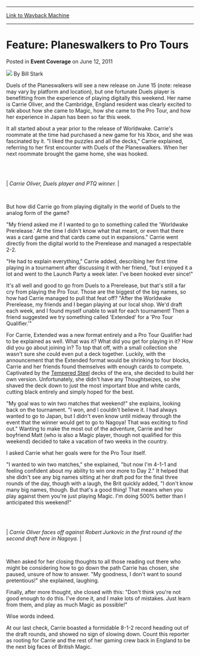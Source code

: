 
---
[Link to Wayback Machine](https://web.archive.org/web/20220124115609/https://magic.wizards.com/en/articles/archive/event-coverage/feature-planeswalkers-pro-tours-2011-06-11)

[_metadata_:author]:- "Bill Stark"
[_metadata_:description]:- "Duels of the Planeswalkers will see a new release on June 15 (note: release may vary by platform and location), but one fortunate Duels player is benefitting from the experience of playing digitally this weekend. Her name is Carrie Oliver, and the Cambridge, England resident was clearly excited to talk about how she came to Magic, how she came to the Pro Tour, and how her"
[_metadata_:generator]:- "Drupal 7 (http://drupal.org)"
[_metadata_:node]:- "314600"
[_metadata_:path_date]:- "2011-06-11"
[_metadata_:publish_date]:- "2011-06-12"
[_metadata_:source]:- "div-main-content"
[_metadata_:title]:- "Feature: Planeswalkers to Pro Tours"
[_metadata_:wayback_capture_timestamp]:- "2022-01-24 11:56:09"
[_metadata_:wayback_raw_url]:- "https://web.archive.org/web/20220124115609id_/https://magic.wizards.com/en/articles/archive/event-coverage/feature-planeswalkers-pro-tours-2011-06-11"
[_metadata_:wayback_url]:- "https://magic.wizards.com/en/articles/archive/event-coverage/feature-planeswalkers-pro-tours-2011-06-11"
---


Feature: Planeswalkers to Pro Tours
===================================



 Posted in **Event Coverage**
 on June 12, 2011 






![](https://media.magic.wizards.com/styles/auth_small/public/images/person/authorpic_BillStark.jpg)
By Bill Stark












Duels of the Planeswalkers will see a new release on June 15 (note: release may vary by platform and location), but one fortunate Duels player is benefitting from the experience of playing digitally this weekend. Her name is Carrie Oliver, and the Cambridge, England resident was clearly excited to talk about how she came to Magic, how she came to the Pro Tour, and how her experience in Japan has been so far this week.


It all started about a year prior to the release of Worldwake. Carrie's roommate at the time had purchased a new game for his Xbox, and she was fascinated by it. "I liked the puzzles and all the decks," Carrie explained, referring to her first encounter with Duels of the Planeswalkers. When her next roommate brought the game home, she was hooked.


 




|  |
| --- |
| 
*Carrie Oliver, Duels player and PTQ winner.* |


 

But how did Carrie go from playing digitally in the world of Duels to the analog form of the game?


"My friend asked me if I wanted to go to something called the 'Worldwake Prerelease.' At the time I didn't know what that meant, or even that there was a card game and that cards came out in expansions." Carrie went directly from the digital world to the Prerelease and managed a respectable 2-2.


"He had to explain everything," Carrie added, describing her first time playing in a tournament after discussing it with her friend, "but I enjoyed it a lot and went to the Launch Party a week later. I've been hooked ever since!"


It's all well and good to go from Duels to a Prerelease, but that's still a far cry from playing the Pro Tour. Those are the biggest of the big names, so how had Carrie managed to pull that feat off? "After the Worldwake Prerelease, my friends and I began playing at our local shop. We'd draft each week, and I found myself unable to wait for each tournament! Then a friend suggested we try something called 'Extended' for a 'Pro Tour Qualifier.'"


For Carrie, Extended was a new format entirely and a Pro Tour Qualifier had to be explained as well. What was it? What did you get for playing in it? How did you go about joining in? To top that off, with a small collection she wasn't sure she could even put a deck together. Luckily, with the announcement that the Extended format would be shrinking to four blocks, Carrie and her friends found themselves with enough cards to compete. Captivated by the [Tempered Steel](https://gatherer.wizards.com/Pages/Card/Details.aspx?name=Tempered+Steel) decks of the era, she decided to build her own version. Unfortunately, she didn't have any Thoughtseizes, so she shaved the deck down to just the most important blue and white cards, cutting black entirely and simply hoped for the best.


"My goal was to win two matches that weekend!" she explains, looking back on the tournament. "I won, and I couldn't believe it. I had always wanted to go to Japan, but I didn't even know until midway through the event that the winner would get to go to Nagoya! That was exciting to find out." Wanting to make the most out of the adventure, Carrie and her boyfriend Matt (who is also a Magic player, though not qualified for this weekend) decided to take a vacation of two weeks in the country.


I asked Carrie what her goals were for the Pro Tour itself.


"I wanted to win two matches," she explained, "but now I'm 4-1-1 and feeling confident about my ability to win one more to Day 2." It helped that she didn't see any big names sitting at her draft pod for the final three rounds of the day, though with a laugh, the Brit quickly added, "I don't know many big names, though. But that's a good thing! That means when you play against them you're just playing Magic. I'm doing 500% better than I anticipated this weekend!"


 




|  |
| --- |
| 
*Carrie Oliver faces off against Robert Jurkovic in the first round of the second draft here in Nagoya.* |


 

When asked for her closing thoughts to all those reading out there who might be considering how to go down the path Carrie has chosen, she paused, unsure of how to answer. "My goodness, I don't want to sound pretentious!" she explained, laughing.


Finally, after more thought, she closed with this: "Don't think you're not good enough to do this. I've done it, and I make lots of mistakes. Just learn from them, and play as much Magic as possible!"


Wise words indeed.


At our last check, Carrie boasted a formidable 8-1-2 record heading out of the draft rounds, and showed no sign of slowing down. Count this reporter as rooting for Carrie and the rest of her gaming crew back in England to be the next big faces of British Magic.








